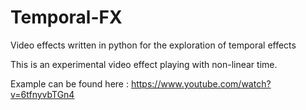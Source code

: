 # Temporal-FX
Video effects written in python for the exploration of temporal effects

This is an experimental video effect playing with non-linear time.

Example can be found here : https://www.youtube.com/watch?v=6tfnyvbTGn4


